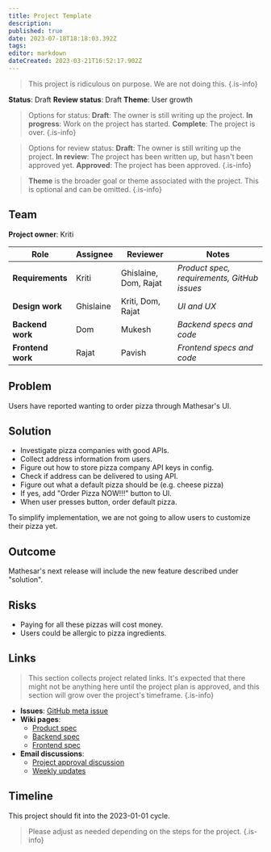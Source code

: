 ```yaml
---
title: Project Template
description: 
published: true
date: 2023-07-18T18:18:03.392Z
tags: 
editor: markdown
dateCreated: 2023-03-21T16:52:17.902Z
---
```


> This project is ridiculous on purpose. We are not doing this.
{.is-info}

**Status**: Draft 
**Review status**: Draft
**Theme**: User growth

> Options for status:
> **Draft**: The owner is still writing up the project.
> **In progress**: Work on the project has started.
> **Complete**: The project is over.
{.is-info}

> Options for review status:
> **Draft**: The owner is still writing up the project.
> **In review**: The project has been written up, but hasn't been approved yet.
> **Approved**: The project has been approved.
{.is-info}

> **Theme** is the broader goal or theme associated with the project. This is optional and can be omitted.
{.is-info}

## Team
**Project owner**: Kriti

| Role | Assignee | Reviewer | Notes |
|-|-|-|-|
| **Requirements** | Kriti | Ghislaine, Dom, Rajat | *Product spec, requirements, GitHub issues* |
| **Design work** | Ghislaine | Kriti, Dom, Rajat | *UI and UX* |
| **Backend work** | Dom | Mukesh | *Backend specs and code* |
| **Frontend work** | Rajat | Pavish |  *Frontend specs and code* |

## Problem
Users have reported wanting to order pizza through Mathesar's UI.

## Solution
- Investigate pizza companies with good APIs.
- Collect address information from users.
- Figure out how to store pizza company API keys in config.
- Check if address can be delivered to using API.
- Figure out what a default pizza should be (e.g. cheese pizza)
- If yes, add "Order Pizza NOW!!!" button to UI.
- When user presses button, order default pizza.

To simplify implementation, we are not going to allow users to customize their pizza yet.

## Outcome
Mathesar's next release will include the new feature described under "solution".

## Risks
- Paying for all these pizzas will cost money.
- Users could be allergic to pizza ingredients.

## Links
> This section collects project related links. It's expected that there might not be anything here until the project plan is approved, and this section will grow over the project's timeframe.
{.is-info}

- **Issues**: [GitHub meta issue]()
- **Wiki pages**:
  - [Product spec]()
  - [Backend spec]()
  - [Frontend spec]()  
- **Email discussions**:
	- [Project approval discussion]()
  - [Weekly updates]()

## Timeline
This project should fit into the 2023-01-01 cycle.

> Please adjust as needed depending on the steps for the project.
{.is-info}
